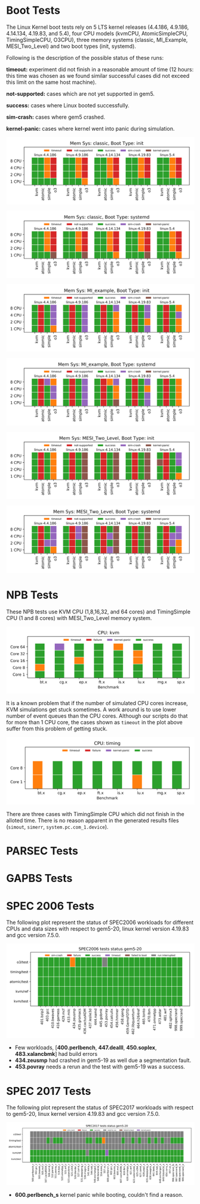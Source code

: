 # Boot Tests

The Linux Kernel boot tests rely on 5 LTS kernel releases (4.4.186, 4.9.186, 4.14.134, 4.19.83, and 5.4), four CPU models (kvmCPU, AtomicSimpleCPU, TimingSimpleCPU, O3CPU), three memory systems (classic, MI_Example, MESI_Two_Level) and two boot types (init, systemd).

Following is the description of the possible status of these runs:

**timeout:** experiment did not finish in a reasonable amount of time (12 hours: this time was chosen as we found similar successful cases did not exceed this limit on the same host machine).

**not-supported:** cases which are not yet supported in gem5.

**success:** cases where Linux booted successfully.

**sim-crash:** cases where gem5 crashed.

**kernel-panic:** cases where kernel went into panic during simulation.


![Boot Tests Status with Classic Memory and init Boot](status-plots/boot_classic_init.png)

![Boot Tests Status with Classic Memory and systemd Boot](status-plots/boot_classic_systemd.png)

![Boot Tests Status with MI_Example Memory and init Boot](status-plots/boot_MI_example_init.png)

![Boot Tests Status with MI_Example Memory and systemd Boot](status-plots/boot_MI_example_systemd.png)

![Boot Tests Status with MESI_Two_Level Memory and init Boot](status-plots/boot_MESI_Two_Level_init.png)

![Boot Tests Status with MESI_Two_Level Memory and systemd Boot](status-plots/boot_MESI_Two_Level_systemd.png)


# NPB Tests

These NPB tests use KVM CPU (1,8,16,32, and 64 cores) and TimingSimple CPU (1 and 8 cores) with MESI_Two_Level memory system.

![NPB Status with KVM CPU](status-plots/npb_multicore_kvm.png)

It is a known problem that if the number of simulated CPU cores increase, KVM simulations get stuck sometimes.
A work around is to use lower number of event queues than the CPU cores.
Although our scripts do that for more than 1 CPU core, the cases shown as `timeout` in the plot above
suffer from this problem of getting stuck.

![NPB Status with TimingSimple CPU](status-plots/npb_multicore_timing.png)

There are three cases with TimingSimple CPU which did not finish in the alloted time.
There is no reason apparent in the generated results files (`simout`, `simerr`, `system.pc.com_1.device`).

# PARSEC Tests

# GAPBS Tests

# SPEC 2006 Tests

The following plot represent the status of SPEC2006 workloads for different CPUs and data sizes with respect to gem5-20, linux kernel version 4.19.83 and gcc version 7.5.0.

![SPEC-2006 status fro gem5-20 ](status-plots/spec2006_gem5-20_status.png)

* Few workloads, [**400.perlbench**, **447.dealII**, **450.soplex**, **483.xalancbmk**] had build errors
* **434.zeusmp** had crashed in gem5-19 as well due a segmentation fault.
* **453.povray** needs a rerun and the test with gem5-19 was a success. 

# SPEC 2017 Tests

The following plot represent the status of SPEC2017 workloads with respect to gem5-20, linux kernel version 4.19.83 and gcc version 7.5.0.

![SPEC-2017 status fro gem5-20 ](status-plots/spec2017_gem5-20_status.png)

* **600.perlbench_s** kernel panic while booting, couldn't find a reason.